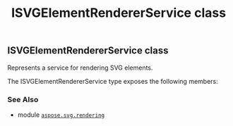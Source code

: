 ﻿---
title: ISVGElementRendererService class
second_title: Aspose.SVG for Python via .NET API References
description: 
type: docs
weight: 140
url: /python-net/aspose.svg.rendering/isvgelementrendererservice/
is_root: false
---

## ISVGElementRendererService class

Represents a service for rendering SVG elements.



The ISVGElementRendererService type exposes the following members:


### See Also
* module [`aspose.svg.rendering`](..)

